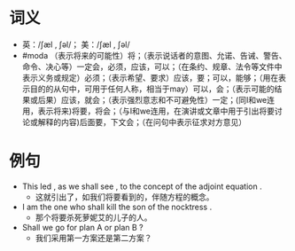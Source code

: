 # 词义
- 英：/ʃæl , ʃəl/； 美：/ʃæl , ʃəl/
- #moda （表示将来的可能性）将；（表示说话者的意图、允诺、告诫、警告、命令、决心等）一定会，必须，应该，可以；（在条约、规章、法令等文件中表示义务或规定）必须；（表示希望、要求）应该，要；可以，能够；（用在表示目的的从句中，可用于任何人称，相当于may）可以，会；（表示可能的结果或后果）应该，就会；（表示强烈意志和不可避免性）一定；(同I和we连用，表示将来)将要，将会；（与I和we连用，在演讲或文章中用于引出将要讨论或解释的内容)后面要，下文会；（在问句中表示征求对方意见）
# 例句
- This led , as we shall see , to the concept of the adjoint equation .
	- 这就引出了，如我们将要看到的，伴随方程的概念。
- I am the one who shall kill the son of the nocktress .
	- 那个将要杀死萝妮艾的儿子的人。
- Shall we go for plan A or plan B ?
	- 我们采用第一方案还是第二方案？
